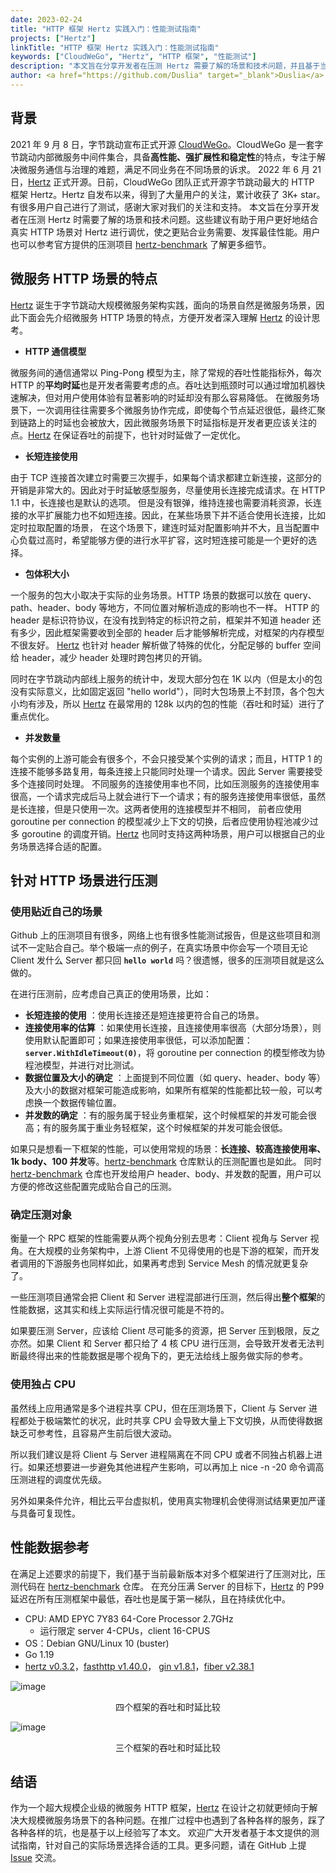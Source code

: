 ```yaml
---
date: 2023-02-24
title: "HTTP 框架 Hertz 实践入门：性能测试指南"
projects: ["Hertz"]
linkTitle: "HTTP 框架 Hertz 实践入门：性能测试指南"
keywords: ["CloudWeGo", "Hertz", "HTTP 框架", "性能测试"]
description: "本文旨在分享开发者在压测 Hertz 需要了解的场景和技术问题，并且基于当前最新版本对多个框架进行了压测对比，提供了性能参考数据，有助于用户更好地结合真实 HTTP 场景对 Hertz 进行调优，使之更贴合业务需要、发挥最佳性能。"
author: <a href="https://github.com/Duslia" target="_blank">Duslia</a>
---
```


## 背景

2021 年 9 月 8 日，字节跳动宣布正式开源 [CloudWeGo][CloudWeGo]。CloudWeGo 是一套字节跳动内部微服务中间件集合，具备**高性能、强扩展性和稳定性**的特点，专注于解决微服务通信与治理的难题，满足不同业务在不同场景的诉求。
2022 年 6 月 21 日，[Hertz][Hertz] 正式开源。日前，CloudWeGo 团队正式开源字节跳动最大的 HTTP 框架 Hertz。Hertz 自发布以来，得到了大量用户的关注，累计收获了 3K+ star。有很多用户自己进行了测试，感谢大家对我们的关注和支持。
本文旨在分享开发者在压测 Hertz 时需要了解的场景和技术问题。这些建议有助于用户更好地结合真实 HTTP 场景对 Hertz 进行调优，使之更贴合业务需要、发挥最佳性能。用户也可以参考官方提供的压测项目 [hertz-benchmark][hertz-benchmark] 了解更多细节。

## 微服务 HTTP 场景的特点

[Hertz][Hertz] 诞生于字节跳动大规模微服务架构实践，面向的场景自然是微服务场景，因此下面会先介绍微服务 HTTP 场景的特点，方便开发者深入理解 [Hertz][Hertz] 的设计思考。

- **HTTP 通信模型**

微服务间的通信通常以 Ping-Pong 模型为主，除了常规的吞吐性能指标外，每次 HTTP 的**平均时延**也是开发者需要考虑的点。吞吐达到瓶颈时可以通过增加机器快速解决，但对用户使用体验有显著影响的时延却没有那么容易降低。
在微服务场景下，一次调用往往需要多个微服务协作完成，即使每个节点延迟很低，最终汇聚到链路上的时延也会被放大，因此微服务场景下时延指标是开发者更应该关注的点。[Hertz][Hertz] 在保证吞吐的前提下，也针对时延做了一定优化。

- **长短连接使用**

由于 TCP 连接首次建立时需要三次握手，如果每个请求都建立新连接，这部分的开销是非常大的。因此对于时延敏感型服务，尽量使用长连接完成请求。在 HTTP 1.1 中，长连接也是默认的选项。
但是没有银弹，维持连接也需要消耗资源，长连接的水平扩展能力也不如短连接。因此，在某些场景下并不适合使用长连接，比如定时拉取配置的场景，
在这个场景下，建连时延对配置影响并不大，且当配置中心负载过高时，希望能够方便的进行水平扩容，这时短连接可能是一个更好的选择。

- **包体积大小**

一个服务的包大小取决于实际的业务场景。HTTP 场景的数据可以放在 query、path、header、body 等地方，不同位置对解析造成的影响也不一样。
HTTP 的 header 是标识符协议，在没有找到特定的标识符之前，框架并不知道 header 还有多少，因此框架需要收到全部的 header 后才能够解析完成，对框架的内存模型不很友好。
[Hertz][Hertz] 也针对 header 解析做了特殊的优化，分配足够的 buffer 空间给 header，减少 header 处理时跨包拷贝的开销。

同时在字节跳动内部线上服务的统计中，发现大部分包在 1K 以内（但是太小的包没有实际意义，比如固定返回 "hello world"），同时大包场景上不封顶，各个包大小均有涉及，所以 [Hertz][Hertz] 在最常用的 128k 以内的包的性能（吞吐和时延）进行了重点优化。

- **并发数量**

每个实例的上游可能会有很多个，不会只接受某个实例的请求；而且，HTTP 1 的连接不能够多路复用，每条连接上只能同时处理一个请求。因此 Server 需要接受多个连接同时处理。
不同服务的连接使用率也不同，比如压测服务的连接使用率很高，一个请求完成后马上就会进行下一个请求；有的服务连接使用率很低，虽然是长连接，但是只使用一次。这两者使用的连接模型并不相同，
前者应使用 goroutine per connection 的模型减少上下文的切换，后者应使用协程池减少过多 goroutine 的调度开销。[Hertz][Hertz] 也同时支持这两种场景，用户可以根据自己的业务场景选择合适的配置。

## 针对 HTTP 场景进行压测

### 使用贴近自己的场景

Github 上的压测项目有很多，网络上也有很多性能测试报告，但是这些项目和测试不一定贴合自己。举个极端一点的例子，在真实场景中你会写一个项目无论 Client 发什么 Server 都只回 **`hello world`** 吗？很遗憾，很多的压测项目就是这么做的。

在进行压测前，应考虑自己真正的使用场景，比如：

- **长短连接的使用** ：使用长连接还是短连接更符合自己的场景。
- **连接使用率的估算** ：如果使用长连接，且连接使用率很高（大部分场景），则使用默认配置即可；如果连接使用率很低，可以添加配置：**`server.WithIdleTimeout(0)`**，将 goroutine per connection 的模型修改为协程池模型，并进行对比测试。
- **数据位置及大小的确定** ：上面提到不同位置（如 query、header、body 等）及大小的数据对框架可能造成影响，如果所有框架的性能都比较一般，可以考虑换一个数据传输位置。
- **并发数的确定** ：有的服务属于轻业务重框架，这个时候框架的并发可能会很高；有的服务属于重业务轻框架，这个时候框架的并发可能会很低。

如果只是想看一下框架的性能，可以使用常规的场景：**长连接、较高连接使用率、1k body、100 并发**等。[hertz-benchmark][hertz-benchmark] 仓库默认的压测配置也是如此。
同时 [hertz-benchmark][hertz-benchmark] 仓库也开发给用户 header、body、并发数的配置，用户可以方便的修改这些配置完成贴合自己的压测。

### 确定压测对象

衡量一个 RPC 框架的性能需要从两个视角分别去思考：Client 视角与 Server 视角。在大规模的业务架构中，上游 Client 不见得使用的也是下游的框架，而开发者调用的下游服务也同样如此，如果再考虑到 Service Mesh 的情况就更复杂了。

一些压测项目通常会把 Client 和 Server 进程混部进行压测，然后得出**整个框架**的性能数据，这其实和线上实际运行情况很可能是不符的。

如果要压测 Server，应该给 Client 尽可能多的资源，把 Server 压到极限，反之亦然。如果 Client 和 Server 都只给了 4 核 CPU 进行压测，会导致开发者无法判断最终得出来的性能数据是哪个视角下的，更无法给线上服务做实际的参考。

### 使用独占 CPU

虽然线上应用通常是多个进程共享 CPU，但在压测场景下，Client 与 Server 进程都处于极端繁忙的状况，此时共享 CPU 会导致大量上下文切换，从而使得数据缺乏可参考性，且容易产生前后很大波动。

所以我们建议是将 Client 与 Server 进程隔离在不同 CPU 或者不同独占机器上进行。如果还想要进一步避免其他进程产生影响，可以再加上 nice -n -20 命令调高压测进程的调度优先级。

另外如果条件允许，相比云平台虚拟机，使用真实物理机会使得测试结果更加严谨与具备可复现性。

## 性能数据参考

在满足上述要求的前提下，我们基于当前最新版本对多个框架进行了压测对比，压测代码在 [hertz-benchmark][hertz-benchmark] 仓库。
在充分压满 Server 的目标下，[Hertz][Hertz] 的 P99 延迟在所有压测框架中最低，吞吐也是属于第一梯队，且在持续优化中。

- CPU: AMD EPYC 7Y83 64-Core Processor 2.7GHz
  - 运行限定 server 4-CPUs，client 16-CPUS
- OS：Debian GNU/Linux 10 (buster)
- Go 1.19
- [hertz v0.3.2](https://github.com/cloudwego/hertz/releases/tag/v0.3.2)，[fasthttp v1.40.0](https://github.com/valyala/fasthttp/releases/tag/v1.40.0)，
  [gin v1.8.1](https://github.com/gin-gonic/gin/releases/tag/v1.8.1)，[fiber v2.38.1](https://github.com/gofiber/fiber/releases/tag/v2.38.1)

![image](/img/blog/Hertz-benchmark/1.png)

<p align="center">四个框架的吞吐和时延比较</p>

![image](/img/blog/Hertz-benchmark/2.png)

<p align="center">三个框架的吞吐和时延比较</p>

## 结语

作为一个超大规模企业级的微服务 HTTP 框架，[Hertz][Hertz] 在设计之初就更倾向于解决大规模微服务场景下的各种问题。在推广过程中也遇到了各种各样的服务，踩了各种各样的坑，也是基于以上经验写了本文。
欢迎广大开发者基于本文提供的测试指南，针对自己的实际场景选择合适的工具。更多问题，请在 GitHub 上提 [Issue](https://github.com/cloudwego/hertz/issues) 交流。

[CloudWeGo]: https://github.com/cloudwego
[Hertz]: https://github.com/cloudwego/hertz
[hertz-benchmark]: https://github.com/cloudwego/hertz-benchmark
